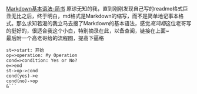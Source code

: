 [Markdown基本语法-简书](https://www.jianshu.com/p/191d1e21f7ed)
原谅无知的我，直到刚刚发现自己写的readme格式巨丑无比之后，终于明白，md格式是Markdown的缩写，而不是简单地记事本格式。那么求知若渴的我立马去搜了Markdown的基本语法，感觉*高鸿翔*这位老哥写的挺好的，很适合我这个小白，特别摘录在此，以备查阅，链接在上面~  
最后附一个高老哥给的流程图，提高下逼格  

```flow
st=>start: 开始
op=>operation: My Operation
cond=>condition: Yes or No?
e=>end
st->op->cond
cond(yes)->e
cond(no)->op
&```
